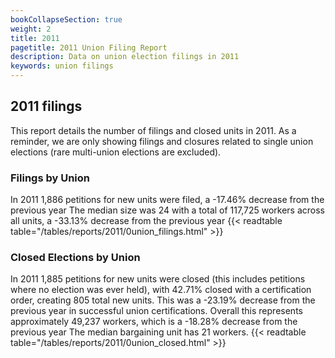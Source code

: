 ```yaml
---
bookCollapseSection: true
weight: 2
title: 2011
pagetitle: 2011 Union Filing Report
description: Data on union election filings in 2011
keywords: union filings
---
```


## 2011 filings

This report details the number of filings and closed units in 2011. As a reminder, we are only showing filings and closures related to single union elections (rare multi-union elections are excluded).

### Filings by Union
In 2011 1,886 petitions for new units were filed, a -17.46% decrease from the previous year The median size was 24 with a total of 117,725 workers across all units, a -33.13% decrease from the previous year
{{< readtable table="/tables/reports/2011/0union_filings.html" >}}

### Closed Elections by Union
In 2011 1,885 petitions for new units were closed (this includes petitions where no election was ever held), with 42.71% closed with a certification order, creating 805 total new units. This was a -23.19% decrease from the previous year in successful union certifications. Overall this represents approximately 49,237 workers, which is a -18.28% decrease from the previous year The median bargaining unit has 21 workers.
{{< readtable table="/tables/reports/2011/0union_closed.html" >}}
